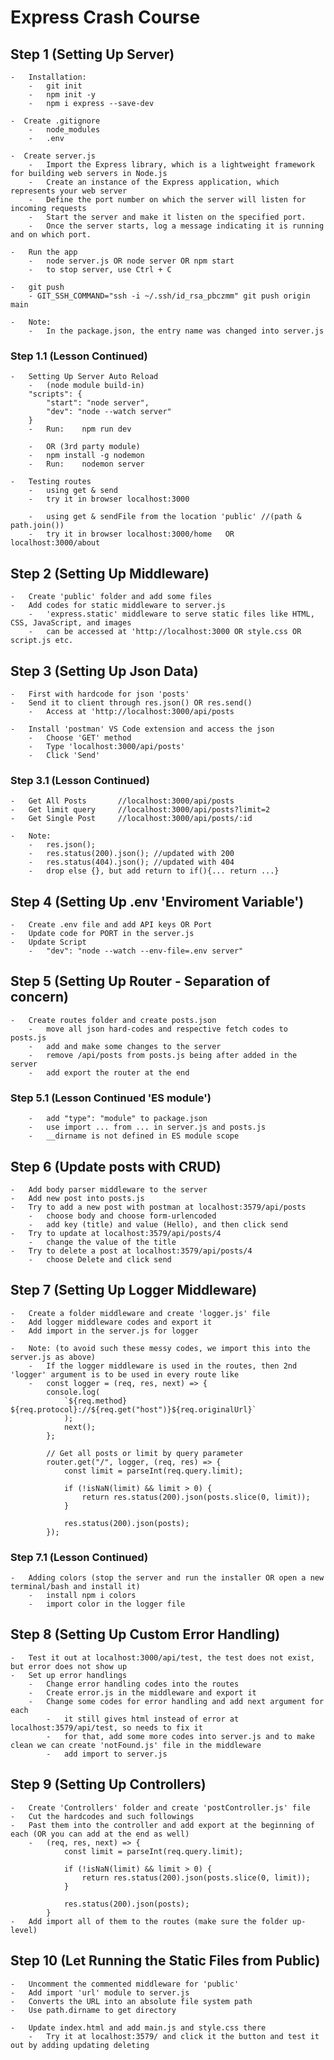 # Express Crash Course

## Step 1 (Setting Up Server)

    -   Installation:
        -   git init
        -   npm init -y
        -   npm i express --save-dev

    -  Create .gitignore
        -   node_modules
        -   .env

    -  Create server.js
        -   Import the Express library, which is a lightweight framework for building web servers in Node.js
        -   Create an instance of the Express application, which represents your web server
        -   Define the port number on which the server will listen for incoming requests
        -   Start the server and make it listen on the specified port.
        -   Once the server starts, log a message indicating it is running and on which port.

    -   Run the app
        -   node server.js OR node server OR npm start
        -   to stop server, use Ctrl + C

    -   git push
        - GIT_SSH_COMMAND="ssh -i ~/.ssh/id_rsa_pbczmm" git push origin main

    -   Note:
        -   In the package.json, the entry name was changed into server.js

### Step 1.1 (Lesson Continued)
    -   Setting Up Server Auto Reload
        -   (node module build-in)
        "scripts": {
            "start": "node server",
            "dev": "node --watch server"
        }
        -   Run:    npm run dev

        -   OR (3rd party module)
        -   npm install -g nodemon
        -   Run:    nodemon server

    -   Testing routes
        -   using get & send
        -   try it in browser localhost:3000

        -   using get & sendFile from the location 'public' //(path & path.join())
        -   try it in browser localhost:3000/home   OR localhost:3000/about

## Step 2 (Setting Up Middleware)
    -   Create 'public' folder and add some files
    -   Add codes for static middleware to server.js
        -   'express.static' middleware to serve static files like HTML, CSS, JavaScript, and images
        -   can be accessed at 'http://localhost:3000 OR style.css OR script.js etc.

## Step 3 (Setting Up Json Data)
    -   First with hardcode for json 'posts'
    -   Send it to client through res.json() OR res.send()
        -   Access at 'http://localhost:3000/api/posts

    -   Install 'postman' VS Code extension and access the json
        -   Choose 'GET' method
        -   Type 'localhost:3000/api/posts'
        -   Click 'Send'

### Step 3.1 (Lesson Continued)
    -   Get All Posts       //localhost:3000/api/posts
    -   Get limit query     //localhost:3000/api/posts?limit=2
    -   Get Single Post     //localhost:3000/api/posts/:id

    -   Note:
        -   res.json();
        -   res.status(200).json(); //updated with 200
        -   res.status(404).json(); //updated with 404
        -   drop else {}, but add return to if(){... return ...}

## Step 4 (Setting Up .env 'Enviroment Variable')
    -   Create .env file and add API keys OR Port
    -   Update code for PORT in the server.js
    -   Update Script
        -   "dev": "node --watch --env-file=.env server"

## Step 5 (Setting Up Router - Separation of concern)
    -   Create routes folder and create posts.json
        -   move all json hard-codes and respective fetch codes to posts.js
        -   add and make some changes to the server
        -   remove /api/posts from posts.js being after added in the server
        -   add export the router at the end

### Step 5.1 (Lesson Continued 'ES module')
        -   add "type": "module" to package.json
        -   use import ... from ... in server.js and posts.js
        -   __dirname is not defined in ES module scope

## Step 6 (Update posts with CRUD)
    -   Add body parser middleware to the server
    -   Add new post into posts.js
    -   Try to add a new post with postman at localhost:3579/api/posts
        -   choose body and choose form-urlencoded
        -   add key (title) and value (Hello), and then click send
    -   Try to update at localhost:3579/api/posts/4
        -   change the value of the title
    -   Try to delete a post at localhost:3579/api/posts/4
        -   choose Delete and click send

## Step 7 (Setting Up Logger Middleware)
    -   Create a folder middleware and create 'logger.js' file
    -   Add logger middleware codes and export it
    -   Add import in the server.js for logger 

    -   Note: (to avoid such these messy codes, we import this into the server.js as above)
        -   If the logger middleware is used in the routes, then 2nd 'logger' argument is to be used in every route like
        -   const logger = (req, res, next) => {
            console.log(
                `${req.method} ${req.protocol}://${req.get("host")}${req.originalUrl}`
                );
                next();
            };

            // Get all posts or limit by query parameter
            router.get("/", logger, (req, res) => {
                const limit = parseInt(req.query.limit);

                if (!isNaN(limit) && limit > 0) {
                    return res.status(200).json(posts.slice(0, limit));
                }

                res.status(200).json(posts);
            });

### Step 7.1 (Lesson Continued)
    -   Adding colors (stop the server and run the installer OR open a new terminal/bash and install it)
        -   install npm i colors
        -   import color in the logger file

## Step 8 (Setting Up Custom Error Handling)
    -   Test it out at localhost:3000/api/test, the test does not exist, but error does not show up
    -   Set up error handlings
        -   Change error handling codes into the routes
        -   Create error.js in the middleware and export it
        -   Change some codes for error handling and add next argument for each
            -   it still gives html instead of error at localhost:3579/api/test, so needs to fix it
            -   for that, add some more codes into server.js and to make clean we can create 'notFound.js' file in the middleware
            -   add import to server.js

## Step 9 (Setting Up Controllers)
    -   Create 'Controllers' folder and create 'postController.js' file
    -   Cut the hardcodes and such followings
    -   Past them into the controller and add export at the beginning of each (OR you can add at the end as well)
        -   (req, res, next) => {
                const limit = parseInt(req.query.limit);

                if (!isNaN(limit) && limit > 0) {
                    return res.status(200).json(posts.slice(0, limit));
                }

                res.status(200).json(posts);
            }
    -   Add import all of them to the routes (make sure the folder up-level)

## Step 10 (Let Running the Static Files from Public)
    -   Uncomment the commented middleware for 'public'
    -   Add import 'url' module to server.js
    -   Converts the URL into an absolute file system path
    -   Use path.dirname to get directory

    -   Update index.html and add main.js and style.css there
        -   Try it at localhost:3579/ and click it the button and test it out by adding updating deleting